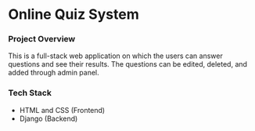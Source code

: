 # Online Quiz System

### Project Overview

This is a full-stack web application on which the users can answer questions and see their results. The questions can be edited, deleted, and added through admin panel.
### Tech Stack
- HTML and CSS (Frontend)
- Django (Backend)
